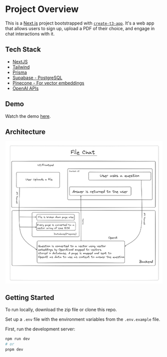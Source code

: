 # Project Overview

This is a [Next.js](https://nextjs.org/) project bootstrapped with [`create-t3-app`](https://github.com/t3-oss/create-t3-app). It's a web app that allows users to sign up, upload a PDF of their choice, and engage in chat interactions with it.

## Tech Stack

- [NextJS](https://nextjs.org/)
- [Tailwind](https://tailwindcss.com/)
- [Prisma](https://www.prisma.io/)
- [Supabase - PostgreSQL](https://supabase.com/)
- [Pinecone - For vector embeddings](https://www.pinecone.io/)
- [OpenAI APIs](https://openai.com/blog/openai-api)

## Demo

Watch the demo [here](#).

## Architecture

![Architecture Image](image.png)

## Getting Started

To run locally, download the zip file or clone this repo.

Set up a `.env` file with the environment variables from the `.env.example` file.

First, run the development server:

```bash
npm run dev
# or
pnpm dev
